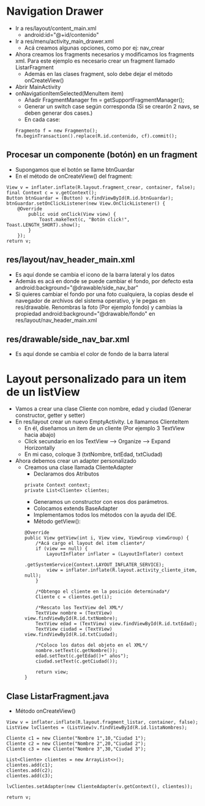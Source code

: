 # Navigation Drawer

- Ir a res/layout/content_main.xml
	- android:id="@+id/contenido"
- Ir a res/menu/activity_main_drawer.xml
	- Acá creamos algunas opciones, como por ej: nav_crear
- Ahora creamos los fragments necesarios y modificamos los fragments xml. Para este ejemplo es necesario crear un fragment llamado ListarFragment
	- Además en las clases fragment, solo debe dejar el método onCreateView()
- Abrir MainActivity
- onNavigationItemSelected(MenuItem item)
	- Añadir FragmentManager fm = getSupportFragmentManager();
	- Generar un switch case según corresponda (Si se crearón 2 navs, se deben 		generar dos cases.)
	- En cada case:
	```
	Fragmento f = new Fragmento();
	fm.beginTransaction().replace(R.id.contenido, cf).commit();
	```
## Procesar un componente (botón) en un fragment
- Supongamos que el botón se llame btnGuardar
- En el método de onCreateView() del fragment:
```
View v = inflater.inflate(R.layout.fragment_crear, container, false);
final Context c = v.getContext();
Button btnGuardar = (Button) v.findViewById(R.id.btnGuardar);
btnGuardar.setOnClickListener(new View.OnClickListener() {
	@Override
		public void onClick(View view) {
			Toast.makeText(c, "Botón click!", Toast.LENGTH_SHORT).show();
		}
	});
return v;
```
## res/layout/nav_header_main.xml
- Es aquí donde se cambia el icono de la barra lateral y los datos
- Además es acá en donde se puede cambiar el fondo, por defecto esta android:background="@drawable/side_nav_bar"
- Si quieres cambiar el fondo por una foto cualquiera, la copias desde el navegador de archivos del sistema operativo, y le pegas en res/drawable. Renombras la foto (Por ejemplo fondo) y cambias la propiedad android:background="@drawable/fondo" en res/layout/nav_header_main.xml

## res/drawable/side_nav_bar.xml
- Es aquí donde se cambia el color de fondo de la barra lateral
	
# Layout personalizado para un item de un listView
- Vamos a crear una clase Cliente con nombre, edad y ciudad (Generar constructor, getter y setter)
- En res/layout crear un nuevo EmptyActivity. Le llamamos ClienteItem
	- En él, diseñamos un item de un cliente (Por ejemplo 3 TextView hacia abajo)
	- Click secundario en los TextView --> Organize --> Expand Horizontally
	- En mi caso, coloque 3 (txtNombre, txtEdad, txtCiudad)
- Ahora debemos crear un adapter personalizado
	- Creamos una clase llamada ClienteAdapter
		- Declaramos dos Atributos
		```
		private Context context;
		private List<Cliente> clientes;
		```
		- Generamos un constructor con esos dos parámetros.
		- Colocamos extends BaseAdapter
		- Implementamos todos los métodos con la ayuda del IDE.
		- Método getView():
		```
		@Override
		public View getView(int i, View view, ViewGroup viewGroup) {
			/*Acá cargo el layout del item cliente*/
			if (view == null) {
				LayoutInflater inflater = (LayoutInflater) context
						.getSystemService(Context.LAYOUT_INFLATER_SERVICE);
				view = inflater.inflate(R.layout.activity_cliente_item, null);
			}

			/*Obtengo el cliente en la posición determinada*/
			Cliente c = clientes.get(i);

			/*Rescato los TextView del XML*/
			TextView nombre = (TextView) view.findViewById(R.id.txtNombre);
			TextView edad = (TextView) view.findViewById(R.id.txtEdad);
			TextView ciudad = (TextView) view.findViewById(R.id.txtCiudad);

			/*Coloco los datos del objeto en el XML*/
			nombre.setText(c.getNombre());
			edad.setText(c.getEdad()+" años");
			ciudad.setText(c.getCiudad());

			return view;
		}
		```
## Clase ListarFragment.java
- Método onCreateView()
```
View v = inflater.inflate(R.layout.fragment_listar, container, false);
ListView lvClientes = (ListView)v.findViewById(R.id.listaNombres);

Cliente c1 = new Cliente("Nombre 1",10,"Ciudad 1");
Cliente c2 = new Cliente("Nombre 2",20,"Ciudad 2");
Cliente c3 = new Cliente("Nombre 3",30,"Ciudad 3");

List<Cliente> clientes = new ArrayList<>();
clientes.add(c1);
clientes.add(c2);
clientes.add(c3);

lvClientes.setAdapter(new ClienteAdapter(v.getContext(), clientes));

return v;
```

